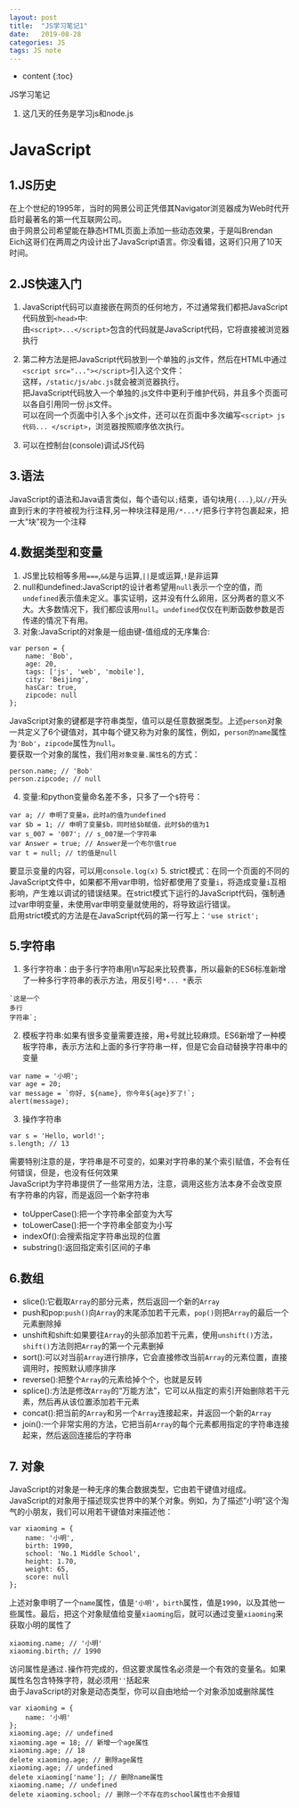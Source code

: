 ```yaml
---
layout: post
title:  "JS学习笔记1"
date:   2019-08-28
categories: JS
tags: JS note
---
```


* content
{:toc}

JS学习笔记
1. 这几天的任务是学习js和node.js





# JavaScript
## 1.JS历史
在上个世纪的1995年，当时的网景公司正凭借其Navigator浏览器成为Web时代开启时最著名的第一代互联网公司。  
由于网景公司希望能在静态HTML页面上添加一些动态效果，于是叫Brendan Eich这哥们在两周之内设计出了JavaScript语言。你没看错，这哥们只用了10天时间。

## 2.JS快速入门
1. JavaScript代码可以直接嵌在网页的任何地方，不过通常我们都把JavaScript代码放到`<head>`中:  
由`<script>...</script>`包含的代码就是JavaScript代码，它将直接被浏览器执行

2. 第二种方法是把JavaScript代码放到一个单独的.js文件，然后在HTML中通过`<script src="..."></script>`引入这个文件：  
这样，`/static/js/abc.js`就会被浏览器执行。  
把JavaScript代码放入一个单独的.js文件中更利于维护代码，并且多个页面可以各自引用同一份.js文件。  
可以在同一个页面中引入多个.js文件，还可以在页面中多次编写`<script> js代码... </script>`，浏览器按照顺序依次执行。

3. 可以在控制台(console)调试JS代码

## 3.语法
JavaScript的语法和Java语言类似，每个语句以`;`结束，语句块用`{...}`,以`//`开头直到行末的字符被视为行注释,另一种块注释是用`/*...*/`把多行字符包裹起来，把一大“块”视为一个注释

## 4.数据类型和变量
1. JS里比较相等多用`===`,`&&`是与运算,`||`是或运算,`!`是非运算
2. null和undefined:JavaScript的设计者希望用`null`表示一个空的值，而`undefined`表示值未定义。事实证明，这并没有什么卵用，区分两者的意义不大。大多数情况下，我们都应该用`null`。`undefined`仅仅在判断函数参数是否传递的情况下有用。
3. 对象:JavaScript的对象是一组由键-值组成的无序集合:
```
var person = {
    name: 'Bob',
    age: 20,
    tags: ['js', 'web', 'mobile'],
    city: 'Beijing',
    hasCar: true,
    zipcode: null
};
```
JavaScript对象的键都是字符串类型，值可以是任意数据类型。上述`person`对象一共定义了6个键值对，其中每个键又称为对象的属性，例如，`person的name`属性为`'Bob'`，`zipcode`属性为`null`。  
要获取一个对象的属性，我们用`对象变量.属性名`的方式：
```
person.name; // 'Bob'
person.zipcode; // null
```
4. 变量:和python变量命名差不多，只多了一个`$`符号：
```
var a; // 申明了变量a，此时a的值为undefined
var $b = 1; // 申明了变量$b，同时给$b赋值，此时$b的值为1
var s_007 = '007'; // s_007是一个字符串
var Answer = true; // Answer是一个布尔值true
var t = null; // t的值是null
```
要显示变量的内容，可以用`console.log(x)`
5. strict模式：在同一个页面的不同的JavaScript文件中，如果都不用var申明，恰好都使用了变量`i`，将造成变量`i`互相影响，产生难以调试的错误结果。在strict模式下运行的JavaScript代码，强制通过var申明变量，未使用var申明变量就使用的，将导致运行错误。  
启用strict模式的方法是在JavaScript代码的第一行写上：`'use strict';`

## 5.字符串
1. 多行字符串：由于多行字符串用\n写起来比较费事，所以最新的ES6标准新增了一种多行字符串的表示方法，用反引号`*... *`表示
```
`这是一个
多行
字符串`;
```
2. 模板字符串:如果有很多变量需要连接，用+号就比较麻烦。ES6新增了一种模板字符串，表示方法和上面的多行字符串一样，但是它会自动替换字符串中的变量
```
var name = '小明';
var age = 20;
var message = `你好, ${name}, 你今年${age}岁了!`;
alert(message);
```
3. 操作字符串
```
var s = 'Hello, world!';
s.length; // 13
```
需要特别注意的是，字符串是不可变的，如果对字符串的某个索引赋值，不会有任何错误，但是，也没有任何效果  
JavaScript为字符串提供了一些常用方法，注意，调用这些方法本身不会改变原有字符串的内容，而是返回一个新字符串  
* toUpperCase():把一个字符串全部变为大写
* toLowerCase():把一个字符串全部变为小写
* indexOf():会搜索指定字符串出现的位置
* substring():返回指定索引区间的子串

## 6.数组
* slice():它截取`Array`的部分元素，然后返回一个新的`Array`
* push和pop:`push()`向`Array`的末尾添加若干元素，`pop()`则把`Array`的最后一个元素删除掉
* unshift和shift:如果要往`Array`的头部添加若干元素，使用`unshift()`方法，`shift()`方法则把`Array`的第一个元素删掉
* sort():可以对当前`Array`进行排序，它会直接修改当前`Array`的元素位置，直接调用时，按照默认顺序排序
* reverse():把整个`Array`的元素给掉个个，也就是反转
* splice():方法是修改`Array`的“万能方法”，它可以从指定的索引开始删除若干元素，然后再从该位置添加若干元素
* concat():把当前的`Array`和另一个`Array`连接起来，并返回一个新的`Array`
* join():一个非常实用的方法，它把当前`Array`的每个元素都用指定的字符串连接起来，然后返回连接后的字符串

## 7. 对象
JavaScript的对象是一种无序的集合数据类型，它由若干键值对组成。  
JavaScript的对象用于描述现实世界中的某个对象。例如，为了描述“小明”这个淘气的小朋友，我们可以用若干键值对来描述他：
```
var xiaoming = {
    name: '小明',
    birth: 1990,
    school: 'No.1 Middle School',
    height: 1.70,
    weight: 65,
    score: null
};
```
上述对象申明了一个`name`属性，值是`'小明'`，`birth`属性，值是`1990`，以及其他一些属性。最后，把这个对象赋值给变量`xiaoming`后，就可以通过变量`xiaoming`来获取小明的属性了
```
xiaoming.name; // '小明'
xiaoming.birth; // 1990
```
访问属性是通过`.`操作符完成的，但这要求属性名必须是一个有效的变量名。如果属性名包含特殊字符，就必须用`''`括起来  
由于JavaScript的对象是动态类型，你可以自由地给一个对象添加或删除属性
```
var xiaoming = {
    name: '小明'
};
xiaoming.age; // undefined
xiaoming.age = 18; // 新增一个age属性
xiaoming.age; // 18
delete xiaoming.age; // 删除age属性
xiaoming.age; // undefined
delete xiaoming['name']; // 删除name属性
xiaoming.name; // undefined
delete xiaoming.school; // 删除一个不存在的school属性也不会报错
```















































